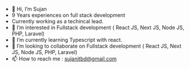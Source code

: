 - 👋 Hi, I’m Sujan
- 9 Years experiences on full stack development 
- Currently working as a techincal lead.
- 👀 I’m interested in Fullstack development ( React JS, Next JS, Node JS, PHP, Laravel)
- 🌱 I’m currently learning Typescript with react.
- 💞️ I’m looking to collaborate on Fullstack development ( React JS, Next JS, Node JS, PHP, Laravel)
- 📫 How to reach me  : sujanitbd@gmail.com

<!---
sujanprodhan/sujanprodhan is a ✨ special ✨ repository because its `README.md` (this file) appears on your GitHub profile.
You can click the Preview link to take a look at your changes.
--->
